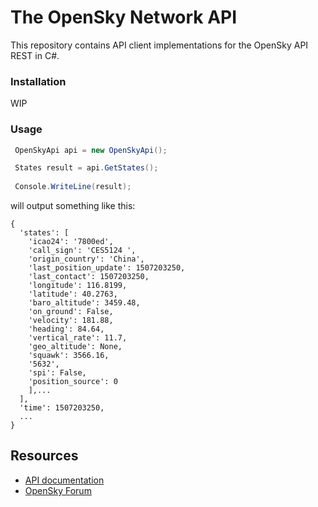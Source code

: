# The  OpenSky Network API

This repository contains API client implementations for the OpenSky API REST in C#.

### Installation

WIP

### Usage

```c#
 OpenSkyApi api = new OpenSkyApi();

 States result = api.GetStates();
 
 Console.WriteLine(result);
```

will output something like this:

```
{
  'states': [
    'icao24': '7800ed', 
    'call_sign': 'CES5124 ', 
    'origin_country': 'China', 
    'last_position_update': 1507203250, 
    'last_contact': 1507203250, 
    'longitude': 116.8199, 
    'latitude': 40.2763, 
    'baro_altitude': 3459.48, 
    'on_ground': False, 
    'velocity': 181.88, 
    'heading': 84.64, 
    'vertical_rate': 11.7, 
    'geo_altitude': None, 
    'squawk': 3566.16, 
    '5632', 
    'spi': False, 
    'position_source': 0
    ],...
  ],
  'time': 1507203250,
  ...
}
```

## Resources

* [API documentation](https://opensky-network.org/apidoc)
* [OpenSky Forum](https://opensky-network.org/forum)
